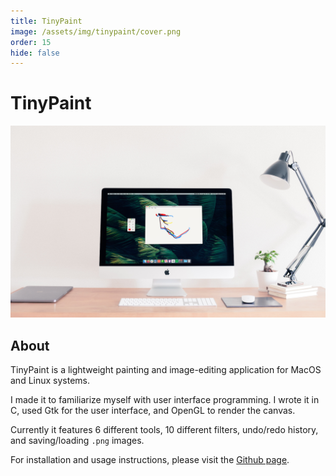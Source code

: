 ```yaml
---
title: TinyPaint
image: /assets/img/tinypaint/cover.png
order: 15
hide: false
---
```


# TinyPaint

![img](/assets/img/tinypaint/splash.png)

## About

TinyPaint is a lightweight painting and image-editing application for MacOS and Linux systems.

I made it to familiarize myself with user interface programming. I wrote it in C, used Gtk for the user interface, and OpenGL to render the canvas.

Currently it features 6 different tools, 10 different filters, undo/redo history, and saving/loading `.png` images.

For installation and usage instructions, please visit the [Github page](https://github.com/danielshervheim/TinyPaint).
